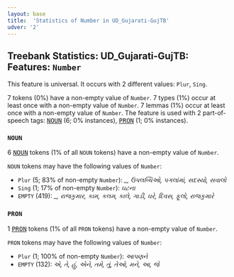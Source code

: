 ```yaml
---
layout: base
title:  'Statistics of Number in UD_Gujarati-GujTB'
udver: '2'
---
```


## Treebank Statistics: UD_Gujarati-GujTB: Features: `Number`

This feature is universal.
It occurs with 2 different values: `Plur`, `Sing`.

7 tokens (0%) have a non-empty value of `Number`.
7 types (1%) occur at least once with a non-empty value of `Number`.
7 lemmas (1%) occur at least once with a non-empty value of `Number`.
The feature is used with 2 part-of-speech tags: <tt><a href="gu_gujtb-pos-NOUN.html">NOUN</a></tt> (6; 0% instances), <tt><a href="gu_gujtb-pos-PRON.html">PRON</a></tt> (1; 0% instances).

### `NOUN`

6 <tt><a href="gu_gujtb-pos-NOUN.html">NOUN</a></tt> tokens (1% of all `NOUN` tokens) have a non-empty value of `Number`.

`NOUN` tokens may have the following values of `Number`:

* `Plur` (5; 83% of non-empty `Number`): <em>_, ઉપલબ્ધિઓ, પગલાંમાં, સદસ્યો, સવાલો</em>
* `Sing` (1; 17% of non-empty `Number`): <em>ઘટના</em>
* `EMPTY` (419): <em>_, રાજકુમાર, કામ, કલમ, કાલે, ગાડી, ઘરે, દિવસ, ફૂલો, રાજકુમારે</em>

### `PRON`

1 <tt><a href="gu_gujtb-pos-PRON.html">PRON</a></tt> tokens (1% of all `PRON` tokens) have a non-empty value of `Number`.

`PRON` tokens may have the following values of `Number`:

* `Plur` (1; 100% of non-empty `Number`): <em>આપણને</em>
* `EMPTY` (132): <em>એ, તે, હું, એને, તમે, તું, તેઓ, મને, આ, જે</em>

